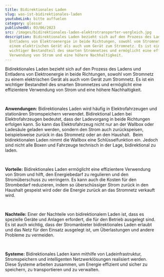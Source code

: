 ```yaml
---
title: Bidirektionales Laden
slug: was-ist-bidirektionales-laden
youtubeLink: bitte auffuelen
category: glossar
publishedAt: 03/06/2023
src: /images/bidirektionales-laden-elektrotransporter-vergleich.jpg
description: Bidirektionales Laden bezieht sich auf den Prozess des Ladens und
  Entladens von Elektroenergie in beide Richtungen, sowohl vom Stromnetz zu
  einem elektrischen Gerät als auch vom Gerät zum Stromnetz. Es ist ein
  wichtiger Bestandteil des smarten Stromnetzes und ermöglicht eine effizientere
  Verwendung von Strom und eine höhere Nachhaltigkeit.
---
```

Bidirektionales Laden bezieht sich auf den Prozess des Ladens und Entladens von Elektroenergie in beide Richtungen, sowohl vom Stromnetz zu einem elektrischen Gerät als auch vom Gerät zum Stromnetz. Es ist ein wichtiger Bestandteil des smarten Stromnetzes und ermöglicht eine effizientere Verwendung von Strom und eine höhere Nachhaltigkeit.  

<br />

**Anwendungen:** Bidirektionales Laden wird häufig in Elektrofahrzeugen und stationären Stromspeichern verwendet. Bidirektional Laden bei Elektrofahrzeugen bedeutet, dass der Ladevorgang in beide Richtungen erfolgen kann. So kann das Elektrofahrzeug nicht nur an der Wallbox oder Ladesäule geladen werden, sondern den Strom auch zurückspeisen, beispielsweise zurück in das Stromnetz oder an den Haushalt.  Beim bidirektionalen Laden nimmt die Wallbox eine Schlüsselfunktion ein. Jedoch sind nicht alle Boxen und Fahrzeuge technisch in der Lage, bidirektional zu laden.

<br />

**Vorteile:** Bidirektionales Laden ermöglicht eine effizientere Verwendung von Strom und hilft, den Energiebedarf zu regulieren und den Stromüberschuss zu verringern. Es kann auch die Kosten für den Strombedarf reduzieren, indem so überschüssiger Strom zurück in den Haushalt gespeist wird oder die Energie zurück an das Stromnetz verkauft wird.

<br />

**Nachteile:** Einer der Nachteile von bidirektionalem Laden ist, dass es spezielle Geräte und Anlagen erfordert, die für den Betrieb ausgelegt sind. Es ist auch wichtig, dass der Stromanbieter bidirektionales Laden erlaubt und das Netz für den Einsatz ausgelegt ist, um Überlastungen und andere Probleme zu vermeiden.

<br />

**Systeme:** Bidirektionales Laden kann mithilfe von Ladeinfrastruktur, Stromspeichern und intelligenten Netzwerklösungen realisiert werden. Diese Systeme arbeiten zusammen, um Energie effizient und sicher zu speichern, zu transportieren und zu verwalten.